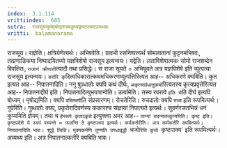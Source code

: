 ```yaml
---
index:  3.1.114
vrittiindex:  685
sutra:  राजसूयसूर्यमृषोद्यरुच्यकुप्यकृष्टपच्याऽव्यथ्याः
vritti:  balamanorama 
---
```


राजसूय। राज्ञेति। क्षत्रियेणेत्यर्थः। अभिषवेति। ग्रावभी रसनिष्पत्त्यर्थं सोमलातानां कुट्टनमभिषवः, तत्प्रणाडिकया निष्पादयितव्यो यज्ञविशेषो राजसूय इत्यन्वयः। यद्वेति। लताविशेषात्मकः सोमो राजशब्देन विवक्षितः, `राजानं क्रीणाती`त्यादौ तथा प्रसिद्धेः। स राजा सूयते = अभिषूयते अत्र यज्ञविशेषे इति व्युत्पत्या राजसूय इत्यन्वयः। `कर्तरि कृ`दित्यधिकारात्कथमधिकरणव्युत्पत्तिरित्यत आह-- अधिकरणे क्यबिति। कुत इत्यत आह-- निपातनादिति। ननु षुञ्धातोः क्यपि कथं दीर्घः, `अकृत्सार्वधातुकयो`रित्यतस्य कृत्यप्रवृत्तेरित्यत आह-- निपातनाद्दीर्घ इति। निपातनादित्युभयत्रान्वेति। उत्वमिति। तस्य रपरत्वे `हलि चे`ति दीर्घ इत्यपि बोध्यम्। मृषोद्यमिति। क्यपि `वचिस्वपी`ति संप्रसारणम्। रोचतेरिति। रुचदातोः क्यपि `रुच्य` इति रूपमित्यर्थः। गुपेरिति। गुब्धातोः क्यप्, प्रकृतेरादिवर्णस्य ककारश्च संज्ञायां निपात्यते इत्यर्थः। सुवर्णरजतभिन्नं धनं कुप्यमिति ज्ञेयम्। तथा च `हेमरूपे कृताऽकृते` इत्युक्त्वा अमर आह-- `ताभ्यां तदन्यत्तत्कुप्यमिति। कृष्ट इति। कृष्टप्रदेशे ये स्वयं पच्यन्ते = फलन्ति ते कृष्टपच्या इत्यर्थः। कर्मकर्तरीति। अत्र कर्मकर्तरि क्यबित्यर्थः। निपातनादिति भावः। शुद्धे त्विति। मुक्यकर्मणि तुण्यति उपधावृद्धौ `चजो`रिति कुत्वे `कृष्टपाक्य` इति रूपमित्यर्थः। अव्यथ्य इति। अत्र निपातनात्कर्तरि क्यबिति भावः। 


